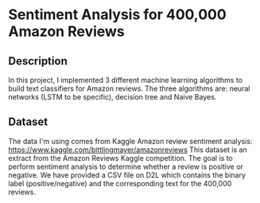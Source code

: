 # Sentiment Analysis for 400,000 Amazon Reviews

## Description 
In this project, I implemented 3 different machine learning algorithms to build text classifiers for Amazon reviews. The three algorithms are: neural networks (LSTM to be specific), decision tree and Naive Bayes. 
## Dataset 
The data I'm using comes from Kaggle Amazon review sentiment analysis: https://www.kaggle.com/bittlingmayer/amazonreviews
This dataset is an extract from the Amazon Reviews Kaggle competition. The goal is to perform sentiment analysis to determine whether a review is positive or negative. We have provided a CSV file on D2L which contains the binary label (positive/negative) and the corresponding text for the 400,000 reviews.

